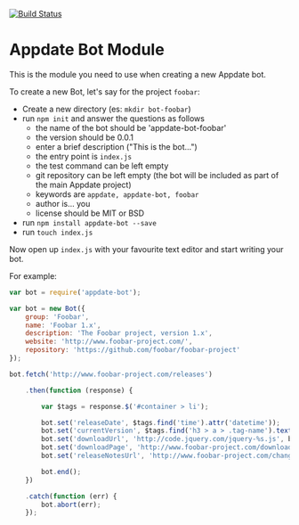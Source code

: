 
[![Build Status](https://travis-ci.org/claudioc/appdate-bot.svg)](https://travis-ci.org/claudioc/appdate-bot)

# Appdate Bot Module

This is the module you need to use when creating a new Appdate bot.

To create a new Bot, let's say for the project `foobar`:

- Create a new directory (es: `mkdir bot-foobar`)
- run `npm init` and answer the questions as follows
  - the name of the bot should be 'appdate-bot-foobar'
  - the version should be 0.0.1
  - enter a brief description ("This is the bot...")
  - the entry point is `index.js`
  - the test command can be left empty
  - git repository can be left empty (the bot will be included as part of the main Appdate project)
  - keywords are `appdate, appdate-bot, foobar`
  - author is... you
  - license should be MIT or BSD
- run `npm install appdate-bot --save`
- run `touch index.js`

Now open up `index.js` with your favourite text editor and start writing your bot.

For example:

```javascript
var bot = require('appdate-bot');

var bot = new Bot({
    group: 'Foobar',
    name: 'Foobar 1.x',
    description: 'The Foobar project, version 1.x',
    website: 'http://www.foobar-project.com/',
    repository: 'https://github.com/foobar/foobar-project'
});

bot.fetch('http://www.foobar-project.com/releases')

    .then(function (response) {

        var $tags = response.$('#container > li');

        bot.set('releaseDate', $tags.find('time').attr('datetime'));
        bot.set('currentVersion', $tags.find('h3 > a > .tag-name').text());
        bot.set('downloadUrl', 'http://code.jquery.com/jquery-%s.js', bot.get('currentVersion'));
        bot.set('downloadPage', 'http://www.foobar-project.com/download/');
        bot.set('releaseNotesUrl', 'http://www.foobar-project.com/changelog/');

        bot.end();
    })

    .catch(function (err) {
        bot.abort(err);
    });
```
